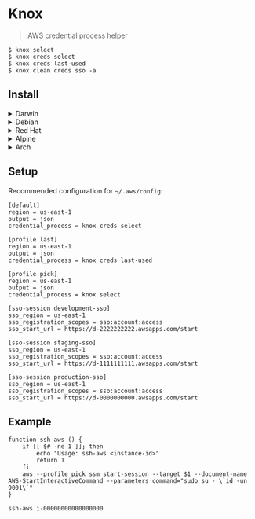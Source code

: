 # Knox
> AWS credential process helper

```
$ knox select
$ knox creds select
$ knox creds last-used
$ knox clean creds sso -a
```

## Install

<details>
  <summary>Darwin</summary>

  ### Intel & ARM

  ```shell
  brew tap null93/tap
  brew install aws-knox
  ```
</details>

<details>
  <summary>Debian</summary>

  ### amd64

  ```shell
  curl -sL -o ./aws-knox_1.0.2_amd64.deb https://github.com/null93/aws-knox/releases/download/1.0.2/aws-knox_1.0.2_amd64.deb
  sudo dpkg -i ./aws-knox_1.0.2_amd64.deb
  rm ./aws-knox_1.0.2_amd64.deb
  ```

  ### arm64

  ```shell
  curl -sL -o ./aws-knox_1.0.2_arm64.deb https://github.com/null93/aws-knox/releases/download/1.0.2/aws-knox_1.0.2_arm64.deb
  sudo dpkg -i ./aws-knox_1.0.2_arm64.deb
  rm ./aws-knox_1.0.2_arm64.deb
  ```
</details>

<details>
  <summary>Red Hat</summary>

  ### aarch64

  ```shell
  rpm -i https://github.com/null93/aws-knox/releases/download/1.0.2/aws-knox-1.0.2-1.aarch64.rpm
  ```

  ### x86_64

  ```shell
  rpm -i https://github.com/null93/aws-knox/releases/download/1.0.2/aws-knox-1.0.2-1.x86_64.rpm
  ```
</details>

<details>
  <summary>Alpine</summary>

  ### aarch64

  ```shell
  curl -sL -o ./aws-knox_1.0.2_aarch64.apk https://github.com/null93/aws-knox/releases/download/1.0.2/aws-knox_1.0.2_aarch64.apk
  apk add --allow-untrusted ./aws-knox_1.0.2_aarch64.apk
  rm ./aws-knox_1.0.2_aarch64.apk
  ```

  ### x86_64

  ```shell
  curl -sL -o ./aws-knox_1.0.2_x86_64.apk https://github.com/null93/aws-knox/releases/download/1.0.2/aws-knox_1.0.2_x86_64.apk
  apk add --allow-untrusted ./aws-knox_1.0.2_x86_64.apk
  rm ./aws-knox_1.0.2_x86_64.apk
  ```
</details>

<details>
  <summary>Arch</summary>

  ### aarch64

  ```shell
  curl -sL -o ./aws-knox-1.0.2-1-aarch64.pkg.tar.zst https://github.com/null93/aws-knox/releases/download/1.0.2/aws-knox-1.0.2-1-aarch64.pkg.tar.zst
  sudo pacman -U ./aws-knox-1.0.2-1-aarch64.pkg.tar.zst
  rm ./aws-knox-1.0.2-1-aarch64.pkg.tar.zst
  ```

  ### x86_64

  ```shell
  curl -sL -o ./aws-knox-1.0.2-1-x86_64.pkg.tar.zst https://github.com/null93/aws-knox/releases/download/1.0.2/aws-knox-1.0.2-1-x86_64.pkg.tar.zst
  sudo pacman -U ./aws-knox-1.0.2-1-x86_64.pkg.tar.zst
  rm ./aws-knox-1.0.2-1-x86_64.pkg.tar.zst
  ```
</details>

## Setup

Recommended configuration for `~/.aws/config`:

```
[default]
region = us-east-1
output = json
credential_process = knox creds select

[profile last]
region = us-east-1
output = json
credential_process = knox creds last-used

[profile pick]
region = us-east-1
output = json
credential_process = knox select

[sso-session development-sso]
sso_region = us-east-1
sso_registration_scopes = sso:account:access
sso_start_url = https://d-2222222222.awsapps.com/start

[sso-session staging-sso]
sso_region = us-east-1
sso_registration_scopes = sso:account:access
sso_start_url = https://d-1111111111.awsapps.com/start

[sso-session production-sso]
sso_region = us-east-1
sso_registration_scopes = sso:account:access
sso_start_url = https://d-0000000000.awsapps.com/start
```

## Example

```
function ssh-aws () {
    if [[ $# -ne 1 ]]; then
        echo "Usage: ssh-aws <instance-id>"
        return 1
    fi
    aws --profile pick ssm start-session --target $1 --document-name AWS-StartInteractiveCommand --parameters command="sudo su - \`id -un 9001\`"
}
```

```
ssh-aws i-00000000000000000
```
